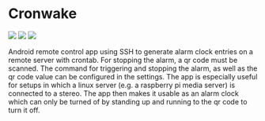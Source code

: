 # Cronwake

![](images/example_0.jpg) ![](images/example_1.jpg) ![](images/example_2.jpg)

Android remote control app using SSH to generate alarm clock entries on a remote server with crontab. For stopping the alarm, a qr code must be scanned. The command for triggering and stopping the alarm, as well as the qr code value can be configured in the settings. The app is especially useful for setups in which a linux server (e.g. a raspberry pi media server) is connected to a stereo. The app then makes it usable as an alarm clock which can only be turned of by standing up and running to the qr code to turn it off.
